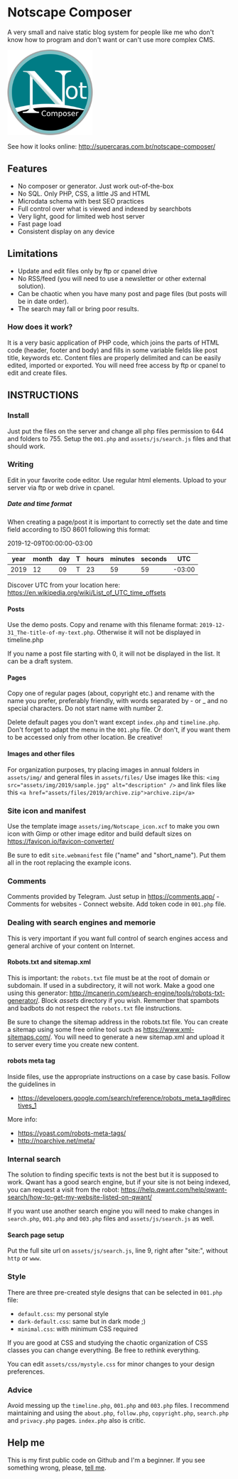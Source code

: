 # Notscape Composer
A very small and naive static blog system for people like me who don't know how to program and don't want or can't use more complex CMS.

![icon sample](android-chrome-192x192.png "icon sample")

See how it looks online: http://supercaras.com.br/notscape-composer/

## Features

- No composer or generator. Just work out-of-the-box
- No SQL. Only PHP, CSS, a little JS and HTML
- Microdata schema with best SEO practices
- Full control over what is viewed and indexed by searchbots
- Very light, good for limited web host server
- Fast page load
- Consistent display on any device

## Limitations
- Update and edit files only by ftp or cpanel drive
- No RSS/feed (you will need to use a newsletter or other external solution).
- Can be chaotic when you have many post and page files (but posts will be in date order).
- The search may fall or bring poor results.

### How does it work?

It is a very basic application of PHP code, which joins the parts of HTML code (header, footer and body) and fills in some variable fields like post title, keywords etc. Content files are properly delimited and can be easily edited, imported or exported. You will need free access by ftp or cpanel to edit and create files.

## INSTRUCTIONS

### Install
Just put the files on the server and change all php files permission to 644 and folders to 755. Setup the `001.php` and `assets/js/search.js` files and that should work. 

### Writing
Edit in your favorite code editor.
Use regular html elements.
Upload to your server via ftp or web drive in cpanel.

##### Date and time format

When creating a page/post it is important to correctly set the date and time field according to ISO 8601 following this format:

2019-12-09T00:00:00-03:00

| year | month | day | T | hours | minutes | seconds | UTC |
|------|-------|-----|---|-------|---------|---------|-----|
|2019  |12     |09   | T |23     |59       |59       |-03:00|

Discover UTC from your location here: https://en.wikipedia.org/wiki/List_of_UTC_time_offsets

#### Posts
Use the demo posts. Copy and rename with this filename format: `2019-12-31_The-title-of-my-text.php`. Otherwise it will not be displayed in timeline.php

If you name a post file starting with 0, it will not be displayed in the list. It can be a draft system.

#### Pages

Copy one of regular pages (about, copyright etc.) and rename with the name you prefer, preferably friendly, with words separated by - or _ and no special characters. Do not start name with number 2.

Delete default pages you don't want except `index.php` and `timeline.php`. Don't forget to adapt the menu in the `001.php` file. Or don't, if you want them to be accessed only from other location. Be creative!

#### Images and other files
For organization purposes, try placing images in annual folders in `assets/img/` and general files in `assets/files/`
Use images like this: `<img src="assets/img/2019/sample.jpg" alt="description" />` and link files like this `<a href="assets/files/2019/archive.zip">archive.zip</a>`

### Site icon and manifest
Use the template image `assets/img/Notscape_icon.xcf` to make you own icon with Gimp or other image editor and build default sizes on https://favicon.io/favicon-converter/

Be sure to edit `site.webmanifest` file ("name" and "short_name"). Put them all in the root replacing the example icons.

### Comments
Comments provided by Telegram. Just setup in https://comments.app/ - Comments for websites - Connect website. Add token code in `001.php` file.

### Dealing with search engines and memorie

This is very important if you want full control of search engines access and general archive of your content on Internet.

#### Robots.txt and sitemap.xml

This is important: the `robots.txt` file must be at the root of domain or subdomain. If used in a subdirectory, it will not work. Make a good one using this generator: http://mcanerin.com/search-engine/tools/robots-txt-generator/. Block *assets* directory if you wish. Remember that spambots and badbots do not respect the `robots.txt` file instructions.

Be sure to change the sitemap address in the robots.txt file. You can create a sitemap using some free online tool such as https://www.xml-sitemaps.com/. You will need to generate a new sitemap.xml and upload it to server every time you create new content.

#### robots meta tag

Inside files, use the appropriate instructions on a case by case basis. Follow the guidelines in 
- https://developers.google.com/search/reference/robots_meta_tag#directives_1

More info: 
- https://yoast.com/robots-meta-tags/
- http://noarchive.net/meta/

### Internal search
The solution to finding specific texts is not the best but it is supposed to work. Qwant has a good search engine, but if your site is not being indexed, you can request a visit from the robot: https://help.qwant.com/help/qwant-search/how-to-get-my-website-listed-on-qwant/

If you want use another search engine you will need to make changes in `search.php`, `001.php` and `003.php` files and `assets/js/search.js` as well.

#### Search page setup

Put the full site url on `assets/js/search.js`, line 9, right after "site:", without `http` or `www`.

### Style

There are three pre-created style designs that can be selected in `001.php` file:
- `default.css`: my personal style
- `dark-default.css`: same but in dark mode ;)
- `minimal.css`: with minimum CSS required

If you are good at CSS and studying the chaotic organization of CSS classes you can change everything. Be free to rethink everything.

You can edit `assets/css/mystyle.css` for minor changes to your design preferences.

### Advice

Avoid messing up the `timeline.php`, `001.php` and `003.php` files. I recommend maintaining and using the `about.php`, `follow.php`, `copyright.php`, `search.php` and `privacy.php` pages. `index.php` also is critic.

## Help me
This is my first public code on Github and I'm a beginner. If you see something wrong, please, <a rel="me" href="https://banana.dog/@roberto">tell me</a>.
